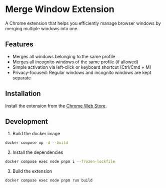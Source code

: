 # Merge Window Extension

A Chrome extension that helps you efficiently manage browser windows by merging multiple windows into one.

## Features

- Merges all windows belonging to the same profile
- Merges all incognito windows of the same profile (if allowed)
- Simple activation via left-click or keyboard shortcut (Ctrl/Cmd + M)
- Privacy-focused: Regular windows and incognito windows are kept separate

## Installation

Install the extension from the [Chrome Web Store](https://chromewebstore.google.com/detail/merge-window-extension/fijodggmkbkjcmlpkpahjpepngppdppb).

## Development

1. Build the docker image

```bash
docker compose up -d --build
```

2. Install the dependencies

```bash
docker compose exec node pnpm i --frozen-lockfile
```

3. Build the extension

```bash
docker compose exec node pnpm run build
```
